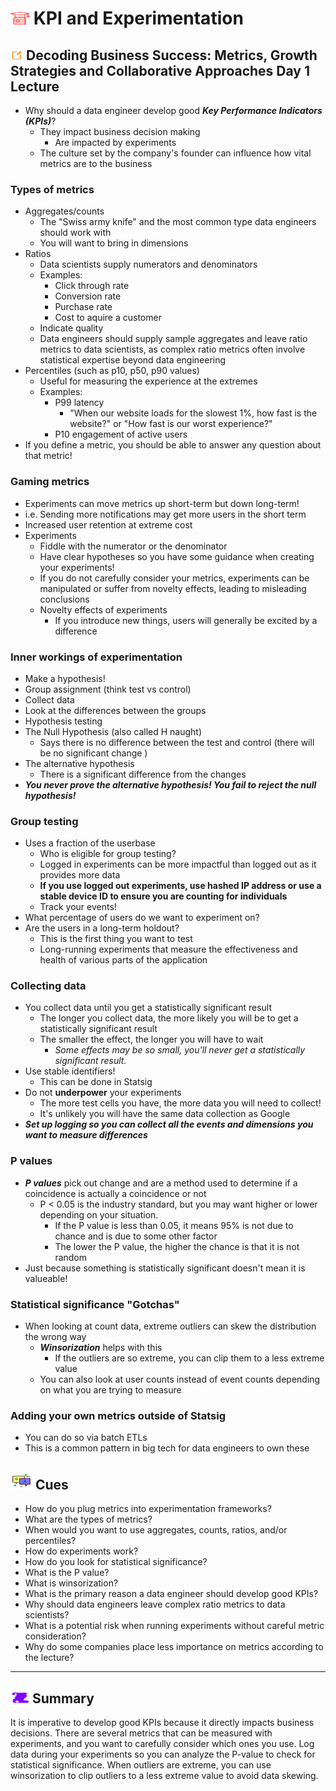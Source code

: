 # <img src="./books.svg" alt="Stack of red books with a graduation cap on top, symbolizing education and achievement, set against a plain background" width="30" height="20" /> KPI and Experimentation

## <img src="./notes.svg" alt="Orange pencil lying diagonally on a white sheet of paper, representing note taking and documentation, with a clean and organized appearance" width="20" height="15" /> Decoding Business Success: Metrics, Growth Strategies and Collaborative Approaches Day 1 Lecture

- Why should a data engineer develop good ***Key Performance Indicators (KPIs)***?
  - They impact business decision making
    - Are impacted by experiments
  - The culture set by the company's founder can influence how vital metrics are to the business

### Types of metrics

- Aggregates/counts
  - The "Swiss army knife" and the most common type data engineers should work with
  - You will want to bring in dimensions
- Ratios
  - Data scientists supply numerators and denominators
  - Examples:
    - Click through rate
    - Conversion rate
    - Purchase rate
    - Cost to aquire a customer
  - Indicate quality
  - Data engineers should supply sample aggregates and leave ratio metrics to data scientists, as complex ratio metrics often involve statistical expertise beyond data engineering
- Percentiles (such as p10, p50, p90 values)
  - Useful for measuring the experience at the extremes
  - Examples:
    - P99 latency
      - "When our website loads for the slowest 1%, how fast is the website?" or "How fast is our worst experience?"
    - P10 engagement of active users
- If you define a metric, you should be able to answer any question about that metric!
  
### Gaming metrics

- Experiments can move metrics up short-term but down long-term!
- i.e. Sending more notifications may get more users in the short term
- Increased user retention at extreme cost
- Experiments
  - Fiddle with the numerator or the denominator
  - Have clear hypotheses so you have some guidance when creating your experiments!
  - If you do not carefully consider your metrics, experiments can be manipulated or suffer from novelty effects, leading to misleading conclusions
  - Novelty effects of experiments
    - If you introduce new things, users will generally be excited by a difference
  
### Inner workings of experimentation

- Make a hypothesis!
- Group assignment (think test vs control)
- Collect data
- Look at the differences between the groups
- Hypothesis testing
- The Null Hypothesis (also called H naught)
  - Says there is no difference between the test and control (there will be no significant change )
- The alternative hypothesis
  - There is a significant difference from the changes
- ***You never prove the alternative hypothesis! You fail to reject the null hypothesis!***
  
### Group testing

- Uses a fraction of the userbase
  - Who is eligible for group testing?
  - Logged in experiments can be more impactful than logged out as it provides more data
  - **If you use logged out experiments, use hashed IP address or use a stable device ID to ensure you are counting for individuals**
  - Track your events!
- What percentage of users do we want to experiment on?
- Are the users in a long-term holdout?
  - This is the first thing you want to test
  - Long-running experiments that measure the effectiveness and health of various parts of the application
  
### Collecting data

- You collect data until you get a statistically significant result
  - The longer you collect data, the more likely you will be to get a statistically significant result
  - The smaller the effect, the longer you will have to wait
    - *Some effects may be so small, you'll never get a statistically significant result.*
- Use stable identifiers!
  - This can be done in Statsig
- Do not **underpower** your experiments
  - The more test cells you have, the more data you will need to collect!
  - It's unlikely you will have the same data collection as Google
- ***Set up logging so you can collect all the events and dimensions you want to measure differences***
  
### P values

- ***P values*** pick out change and are a method used to determine if a coincidence is actually a coincidence or not
  - P < 0.05 is the industry standard, but you may want higher or lower depending on your situation.
    - If the P value is less than 0.05, it means 95% is not due to chance and is due to some other factor
    - The lower the P value, the higher the chance is that it is not random
- Just because something is statistically significant doesn't mean it is valueable!

### Statistical significance "Gotchas"

- When looking at count data, extreme outliers can skew the distribution the wrong way
  - ***Winsorization*** helps with this
    - If the outliers are so extreme, you can clip them to a less extreme value
  - You can also look at user counts instead of event counts depending on what you are trying to measure
  
### Adding your own metrics outside of Statsig

- You can do so via batch ETLs
- This is a common pattern in big tech for data engineers to own these

## <img src="./question-and-answer.svg" alt="TTwo speech bubbles, one with a large letter Q and the other with a large letter A, representing a question and answer exchange in a friendly and approachable style" width="35" height="28" /> Cues

- How do you plug metrics into experimentation frameworks?
- What are the types of metrics?
- When would you want to use aggregates, counts, ratios, and/or percentiles?
- How do experiments work?
- How do you look for statistical significance?
- What is the P value?
- What is winsorization?
- What is the primary reason a data engineer should develop good KPIs?
- Why should data engineers leave complex ratio metrics to data scientists?
- What is a potential risk when running experiments without careful metric consideration?
- Why do some companies place less importance on metrics according to the lecture?

---

## <img src="./summary.svg" alt="Rolled parchment scroll with visible lines, symbolizing a summary or conclusion, placed on a neutral background" width="30" height="18" /> Summary

It is imperative to develop good KPIs because it directly impacts business decisions. There are several metrics that can be measured with experiments, and you want to carefully consider which ones you use. Log data during your experiments so you can analyze the P-value to check for statistical significance. When outliers are extreme, you can use winsorization to clip outliers to a less extreme value to avoid data skewing.
